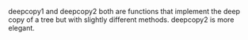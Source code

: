 deepcopy1 and deepcopy2 both are functions that implement the deep copy of a tree but with slightly different methods. deepcopy2 is more elegant.

